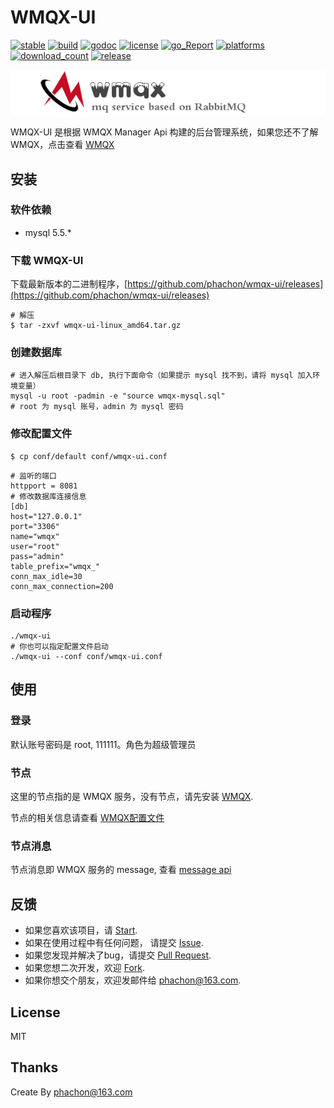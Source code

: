 # WMQX-UI

[![stable](https://img.shields.io/badge/stable-stable-green.svg)](https://github.com/phachon/wmqx-ui/) 
[![build](https://img.shields.io/shippable/5444c5ecb904a4b21567b0ff.svg)](https://travis-ci.org/phachon/wmqx-ui)
[![godoc](http://img.shields.io/badge/godoc-reference-blue.svg?style=flat)](https://godoc.org/github.com/phachon/wmqx-ui)
[![license](http://img.shields.io/badge/license-MIT-red.svg?style=flat)](https://raw.githubusercontent.com/phachon/wmqx-ui/master/LICENSE)
[![go_Report](https://goreportcard.com/badge/github.com/phachon/wmqx-ui)](https://goreportcard.com/report/github.com/phachon/wmqx-ui)
[![platforms](https://img.shields.io/badge/platform-All-yellow.svg?style=flat)]()
[![download_count](https://img.shields.io/github/downloads/phachon/wmqx-ui/total.svg?style=plastic)](https://github.com/phachon/wmqx-ui/releases) 
[![release](https://img.shields.io/github/release/phachon/wmqx-ui.svg?style=flat)](https://github.com/phachon/wmqx-ui/releases) 

[![logo](./logo.png)](https://github.com/phachon/wmqx)

WMQX-UI 是根据 WMQX Manager Api 构建的后台管理系统，如果您还不了解 WMQX，点击查看 [WMQX](https://github.com/phachon/wmqx)

## 安装

### 软件依赖
- mysql 5.5.*

### 下载 WMQX-UI

下载最新版本的二进制程序，[https://github.com/phachon/wmqx-ui/releases](https://github.com/phachon/wmqx-ui/releases)

```shell
# 解压
$ tar -zxvf wmqx-ui-linux_amd64.tar.gz
```

### 创建数据库
```
# 进入解压后根目录下 db, 执行下面命令（如果提示 mysql 找不到，请将 mysql 加入环境变量）
mysql -u root -padmin -e "source wmqx-mysql.sql"
# root 为 mysql 账号，admin 为 mysql 密码
```

### 修改配置文件

```shell
$ cp conf/default conf/wmqx-ui.conf
```

```shell
# 监听的端口
httpport = 8081
# 修改数据库连接信息
[db]
host="127.0.0.1"
port="3306"
name="wmqx"
user="root"
pass="admin"
table_prefix="wmqx_"
conn_max_idle=30
conn_max_connection=200
```

### 启动程序
```
./wmqx-ui
# 你也可以指定配置文件启动
./wmqx-ui --conf conf/wmqx-ui.conf
```

## 使用

### 登录
默认账号密码是 root, 111111。角色为超级管理员

### 节点
这里的节点指的是 WMQX 服务，没有节点，请先安装 [WMQX](https://github.com/phachon/wmqx).

节点的相关信息请查看 [WMQX配置文件](https://github.com/phachon/wmqx/wiki/config_toml)

### 节点消息
节点消息即 WMQX 服务的 message, 查看 [message api](https://github.com/phachon/wmqx/wiki/message)

## 反馈

- 如果您喜欢该项目，请 [Start](https://github.com/phachon/wmqx-ui/stargazers).
- 如果在使用过程中有任何问题， 请提交 [Issue](https://github.com/phachon/wmqx-ui/issues).
- 如果您发现并解决了bug，请提交 [Pull Request](https://github.com/phachon/wmqx-ui/pulls).
- 如果您想二次开发，欢迎 [Fork](https://github.com/phachon/wmqx-ui/network/members).
- 如果你想交个朋友，欢迎发邮件给 [phachon@163.com](mailto:phachon@163.com).

## License

MIT

Thanks
---------
Create By phachon@163.com